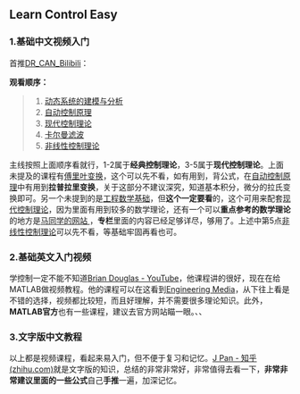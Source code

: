 ## Learn Control Easy

### 1.基础中文视频入门

首推[DR_CAN_Bilibili](https://space.bilibili.com/230105574/channel/index)：

**观看顺序：**

> 1. [动态系统的建模与分析](https://space.bilibili.com/230105574/channel/detail?cid=63545&ctype=0)
> 2. [自动控制原理](https://space.bilibili.com/230105574/channel/detail?cid=83976&ctype=0)
> 3. [现代控制理论](https://space.bilibili.com/230105574/channel/detail?cid=35986&ctype=0)
> 4. [卡尔曼滤波](https://space.bilibili.com/230105574/channel/detail?cid=139198&ctype=0)
> 5. [非线性控制理论](https://space.bilibili.com/230105574/channel/detail?cid=35996&ctype=0)

主线按照上面顺序看就行，1-2属于**经典控制理论**，3-5属于**现代控制理论**。上面未提及的课程有[傅里叶变换](https://space.bilibili.com/230105574/channel/detail?cid=67768&ctype=0)，这个可以先不看，如有用到，背公式，在[自动控制原理](https://space.bilibili.com/230105574/channel/detail?cid=83976&ctype=0)中有用到**拉普拉里变换**，关于这部分不建议深究，知道基本积分，微分的拉氏变换即可。另一个未提到的是[工程数学基础](https://space.bilibili.com/230105574/channel/detail?cid=35997&ctype=0)，但**这个一定要看**的，这个可用来配套[现代控制理论](https://space.bilibili.com/230105574/channel/detail?cid=35986&ctype=0)，因为里面有用到较多的数学理论，还有一个可以**重点参考的数学理论**的地方是[马同学的网站 ](https://www.matongxue.com/columns/)，**专栏**里面的内容已经足够详尽，够用了。上述中第5点[非线性控制理论](https://space.bilibili.com/230105574/channel/detail?cid=35996&ctype=0)可以先不看，等基础牢固再看也可。

### 2.基础英文入门视频

学控制一定不能不知道[Brian Douglas - YouTube](https://www.youtube.com/channel/UCq0imsn84ShAe9PBOFnoIrg)，他课程讲的很好，现在在给MATLAB做视频教程。他的课程可以在这看到[Engineering Media](https://engineeringmedia.com/videos)，从下往上看是不错的选择，视频都比较短，而且好理解，并不需要很多理论知识。此外，**MATLAB官方**也有一些课程，建议去官方网站瞄一眼。、、

### 3.文字版中文教程

以上都是视频课程，看起来易入门，但不便于复习和记忆。[J Pan - 知乎 (zhihu.com)](https://www.zhihu.com/people/galieluo/posts?page=5)就是文字版的知识，总结的非常非常好，非常值得去看一下，**非常非常建议里面的一些公式**自己**手推**一遍，加深记忆。

